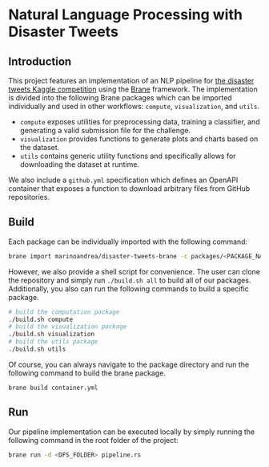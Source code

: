 # Natural Language Processing with Disaster Tweets

## Introduction

This project features an implementation of an NLP pipeline for [the disaster tweets Kaggle competition](https://www.kaggle.com/competitions/nlp-getting-started/overview/description) using the [Brane](https://github.com/epi-project/brane) framework. The implementation is divided into the following Brane packages which can be imported individually and used in other workflows: `compute`, `visualization`, and `utils`.

- `compute` exposes utilities for preprocessing data, training a classifier, and generating a valid submission file for the challenge.
- `visualization` provides functions to generate plots and charts based on the dataset.
- `utils` contains generic utility functions and specifically allows for downloading the dataset at runtime.

We also include a `github.yml` specification which defines an OpenAPI container that exposes a function to download arbitrary files from GitHub repositories.

## Build

Each package can be individually imported with the following command:

```bash
brane import marinoandrea/disaster-tweets-brane -c packages/<PACKAGE_NAME>
```

However, we also provide a shell script for convenience. The user can clone the repository and simply run `./build.sh all` to build all of our packages. Additionally, you also can run the following commands to build a specific package.

```bash
# build the computation package
./build.sh compute
# build the visualization package
./build.sh visualization
# build the utils package
./build.sh utils
```

Of course, you can always navigate to the package directory and run the following command to build the brane package.

```
brane build container.yml
```

## Run

Our pipeline implementation can be executed locally by simply running the following command in the root folder of the project:

```bash
brane run -d <DFS_FOLDER> pipeline.rs
```
